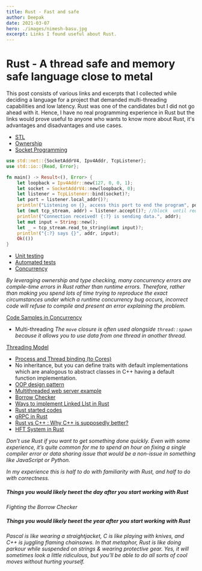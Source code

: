 ```yaml
---
title: Rust - Fast and safe
author: Deepak
date: 2021-03-07
hero: ./images/nimesh-basu.jpg
excerpt: Links I found useful about Rust.
---
```


# Rust - A thread safe and memory safe language close to metal
This post consists of various links and excerpts that I collected while deciding a language for a project that demanded multi-threading capabilities and low latency. Rust was one of the candidates but I did not go ahead with it. Hence, I have no real programming experience in Rust but the links would prove useful to anyone who wants to know more about Rust, it's advantages and disadvantages and use cases.

* [STL](https://doc.rust-lang.org/nightly/std/)
* [Ownership](https://doc.rust-lang.org/book/ch04-00-understanding-ownership.html)
* [Socket Programming](https://doc.rust-lang.org/std/net/index.html)

```rust
use std::net::{SocketAddrV4, Ipv4Addr, TcpListener};
use std::io::{Read, Error};

fn main() -> Result<(), Error> {
    let loopback = Ipv4Addr::new(127, 0, 0, 1);
    let socket = SocketAddrV4::new(loopback, 0);
    let listener = TcpListener::bind(socket)?;
    let port = listener.local_addr()?;
    println!("Listening on {}, access this port to end the program", port);
    let (mut tcp_stream, addr) = listener.accept()?; //block  until requested
    println!("Connection received! {:?} is sending data.", addr);
    let mut input = String::new();
    let _ = tcp_stream.read_to_string(&mut input)?;
    println!("{:?} says {}", addr, input);
    Ok(())
}
```

* [Unit testing](https://doc.rust-lang.org/stable/rust-by-example/testing.html)
* [Automated tests](https://doc.rust-lang.org/book/ch11-00-testing.html)
* [Concurrency](https://doc.rust-lang.org/book/ch16-00-concurrency.html)

_By leveraging ownership and type checking, many concurrency errors are compile-time errors in Rust rather than runtime errors. Therefore, rather than making you spend lots of time trying to reproduce the exact circumstances under which a runtime concurrency bug occurs, incorrect code will refuse to compile and present an error explaining the problem._

[Code Samples in Concurrency](https://rust-lang-nursery.github.io/rust-cookbook/concurrency.html)
* Multi-threading
_The `move` closure is often used alongside `thread::spawn` because it allows you to use data from one thread in another thread._

[Threading Model](https://doc.rust-lang.org/std/thread/)
* [Process and Thread binding (to Cores)](https://nitschinger.at/Binding-Threads-And-Processes-to-CPUs-in-Rust/)
* No inheritance, but you can define traits with default implementations which are analogous to abstract classes in C++ having a default function implementation.
* [OOP design pattern](https://doc.rust-lang.org/book/ch17-03-oo-design-patterns.html)
* [Multithreaded web server example](https://doc.rust-lang.org/book/ch20-00-final-project-a-web-server.html)
* [Borrow Checker](https://blog.logrocket.com/introducing-the-rust-borrow-checker/)
* [Ways to implement Linked LIst in Rust](https://rust-unofficial.github.io/too-many-lists/index.html)
* [Rust started codes](https://stevedonovan.github.io/rust-gentle-intro/1-basics.html)
* [gRPC in Rust](https://blog.logrocket.com/rust-and-grpc-a-complete-guide/)
* [Rust vs C++ :  Why C++ is supposedly better?](https://www.viva64.com/en/b/0733/)
* [HFT System in Rust](https://www.reddit.com/r/rust/comments/bhtuah/production_deployment_of_rust_in_hft_system_at/?utm_source=share&utm_medium=web2x)

_Don’t use Rust if you want to get something done quickly. Even with some experience, it’s quite common for me to spend an hour on fixing a single compiler error or data sharing issue that would be a non-issue in something like JavaScript or Python._

_In my experience this is half to do with familiarity with Rust, and half to do with correctness._


##### Things you would likely tweet the day after you start working with Rust
_Fighting the Borrow Checker_

##### Things you would likely tweet the year after you start working with Rust
_Pascal is like wearing a straightjacket, C is like playing with knives, and C++ is juggling flaming chainsaws. In that metaphor, Rust is like doing parkour while suspended on strings & wearing protective gear. Yes, it will sometimes look a little ridiculous, but you'll be able to do all sorts of cool moves without hurting yourself._

